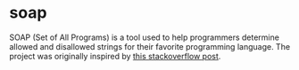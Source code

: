 # soap
SOAP (Set of All Programs) is a tool used to help programmers determine allowed and disallowed strings for their favorite programming language. The project was originally inspired by [this stackoverflow post](https://stackoverflow.com/questions/28114999/what-are-the-rules-for-valid-identifiers-e-g-functions-vars-etc-in-bash).
